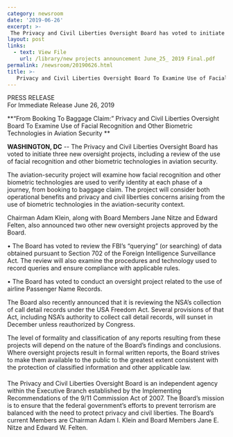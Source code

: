 ```yaml
---
category: newsroom
date: '2019-06-26'
excerpt: >-
 The Privacy and Civil Liberties Oversight Board has voted to initiate three new oversight projects, including a review of the use of facial recognition and other biometric technologies in aviation security.
layout: post
links:
  - text: View File
    url: /library/new projects announcement June_25_ 2019 Final.pdf
permalink: /newsroom/20190626.html
title: >-
   Privacy and Civil Liberties Oversight Board To Examine Use of Facial Recognition and Other Biometric Technologies in Aviation Security 
---
```

PRESS RELEASE  
For Immediate Release
June 26, 2019

**“From Booking To Baggage Claim:” Privacy and Civil Liberties Oversight Board To Examine Use of Facial Recognition and Other Biometric Technologies in Aviation Security **  
 
**WASHINGTON, DC** --  The Privacy and Civil Liberties Oversight Board has voted to initiate three new oversight projects, including a review of the use of facial recognition and other biometric technologies in aviation security.

The aviation-security project will examine how facial recognition and other biometric technologies are used to verify identity at each phase of a journey, from booking to baggage claim.  The project will consider both operational benefits and privacy and civil liberties concerns arising from the use of biometric technologies in the aviation-security context.

Chairman Adam Klein, along with Board Members Jane Nitze and Edward Felten, also announced two other new oversight projects approved by the Board.

•	The Board has voted to review the FBI’s “querying” (or searching) of data obtained pursuant to Section 702 of the Foreign Intelligence Surveillance Act.  The review will also examine the procedures and technology used to record queries and ensure compliance with applicable rules.

•	The Board has voted to conduct an oversight project related to the use of airline Passenger Name Records.

The Board also recently announced that it is reviewing the NSA’s collection of call detail records under the USA Freedom Act.  Several provisions of that Act, including NSA’s authority to collect call detail records, will sunset in December unless reauthorized by Congress.  

The level of formality and classification of any reports resulting from these projects will depend on the nature of the Board’s findings and conclusions.  Where oversight projects result in formal written reports, the Board strives to make them available to the public to the greatest extent consistent with the protection of classified information and other applicable law.

####

The Privacy and Civil Liberties Oversight Board is an independent agency within the Executive Branch established by the Implementing Recommendations of the 9/11 Commission Act of 2007.  The Board’s mission is to ensure that the federal government’s efforts to prevent terrorism are balanced with the need to protect privacy and civil liberties.  The Board’s current Members are Chairman Adam I. Klein and Board Members Jane E. Nitze and Edward W. Felten.
